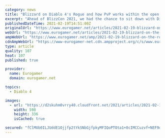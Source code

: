 ```yaml
---
category: news
title: "Blizzard on Diablo 4's Rogue and how PvP works within the open world"
excerpt: "Ahead of BlizzCon 2021, we had the chance to sit down with Diablo 4 game director Luis Barriga, and Diablo 4 art director John Mueller to talk about the just-announced Rogue character class, how PvP ..."
publishedDateTime: 2021-02-19T14:51:00Z
originalUrl: "https://www.eurogamer.net/articles/2021-02-19-blizzard-on-the-rogue-and-how-diablo-4-pvp-works-within-the-open-world"
webUrl: "https://www.eurogamer.net/articles/2021-02-19-blizzard-on-the-rogue-and-how-diablo-4-pvp-works-within-the-open-world"
ampWebUrl: "https://www.eurogamer.net/amp/2021-02-19-blizzard-on-the-rogue-and-how-diablo-4-pvp-works-within-the-open-world"
cdnAmpWebUrl: "https://www-eurogamer-net.cdn.ampproject.org/c/s/www.eurogamer.net/amp/2021-02-19-blizzard-on-the-rogue-and-how-diablo-4-pvp-works-within-the-open-world"
type: article
quality: 107
heat: 107
published: true

provider:
  name: Eurogamer
  domain: eurogamer.net

topics:
  - Diablo 4

images:
  - url: "https://d2skuhm0vrry40.cloudfront.net/2021/articles/2021-02-19-21-37/D4_Rogue_Abilities_Caltrops.png/EG11/thumbnail/598x336/format/jpg/quality/85"
    width: 598
    height: 336
    isCached: true

secured: "fClMUb0ILJUddE1Ojjfp2tYkSNbGjfpkyMFIQoPTOta1+0cIMCCuzvf+NEF9oKifAF41OJWMNrgwI3sXq+0wq8LPkHVH3BuoDaLfo1wGnuKQOs6YkNkWgCFE6ElxC3VjIphsrXbpyubo1ZQ9lfKEYkRtuIlrolgEyTuyLxw3bT/vTWTcWdmM3C37yIfoEJ5D6Vbjj6DJxO2wYfFTI2Sk4N/j0PRJdSeiJdPMzgip1jcBFIsk2KlWyxVHSz3RdjEsAnF8gaJX4kU1ile+qJszAzQGJqwnOvGcDnW5Uy6IcjhzZF1wZJw69wsRYXbkRcZcT/piWDVREU3ah+EPC3iSNaDmGFUNjoRZFFTxuAdQL4Q=;u0p4pB4o77ZhqJtOKazorw=="
---
```


